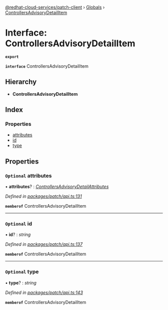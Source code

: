 [@redhat-cloud-services/patch-client](../README.md) › [Globals](../globals.md) › [ControllersAdvisoryDetailItem](controllersadvisorydetailitem.md)

# Interface: ControllersAdvisoryDetailItem

**`export`** 

**`interface`** ControllersAdvisoryDetailItem

## Hierarchy

* **ControllersAdvisoryDetailItem**

## Index

### Properties

* [attributes](controllersadvisorydetailitem.md#optional-attributes)
* [id](controllersadvisorydetailitem.md#optional-id)
* [type](controllersadvisorydetailitem.md#optional-type)

## Properties

### `Optional` attributes

• **attributes**? : *[ControllersAdvisoryDetailAttributes](controllersadvisorydetailattributes.md)*

*Defined in [packages/patch/api.ts:131](https://github.com/RedHatInsights/javascript-clients/blob/6e30b20/packages/patch/api.ts#L131)*

**`memberof`** ControllersAdvisoryDetailItem

___

### `Optional` id

• **id**? : *string*

*Defined in [packages/patch/api.ts:137](https://github.com/RedHatInsights/javascript-clients/blob/6e30b20/packages/patch/api.ts#L137)*

**`memberof`** ControllersAdvisoryDetailItem

___

### `Optional` type

• **type**? : *string*

*Defined in [packages/patch/api.ts:143](https://github.com/RedHatInsights/javascript-clients/blob/6e30b20/packages/patch/api.ts#L143)*

**`memberof`** ControllersAdvisoryDetailItem
